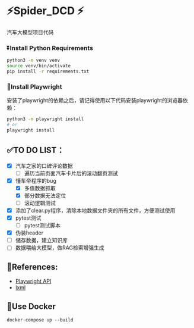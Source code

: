 # ⚡Spider_DCD ⚡

汽车大模型项目代码

### ⏬Install Python Requirements

```bash
python3 -m venv venv
source venv/bin/activate
pip install -r requirements.txt
```

### 🚀Install Playwright

安装了playwright的依赖之后，请记得使用以下代码安装playwright的浏览器依赖：

```bash
python3 -m playwright install
# or 
playwright install
```

## ✅TO DO LIST：

- [x] 汽车之家的口碑评论数据
  - [ ] 遍历当前页面汽车卡片后的滚动翻页测试
- [x] 懂车帝程序的bug
  - [x] 多值数据抓取
  - [x] 部分数据无法定位
  - [ ] 滚动逻辑测试
- [x] 添加了clear.py程序，清除本地数据文件夹的所有文件，方便测试使用
- [x] pytest测试
  - [ ] pytest测试脚本
- [x] 伪装header
- [ ] 储存数据，建立知识库
- [ ] 数据喂给大模型，做RAG检索增强生成  

## 📖References:

+ [Playwright API](https://playwright.dev/python/docs/intro)
+ [lxml](https://lxml.de/)

## 🐳Use Docker

```
docker-compose up --build
```

